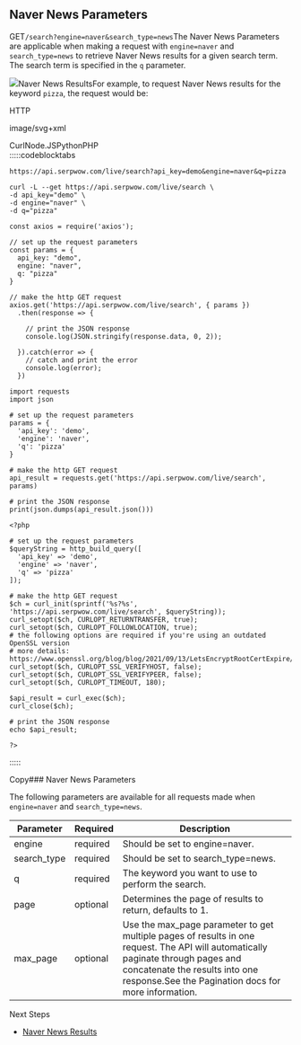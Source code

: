 Naver News Parameters
---------------------

GET`/search?engine=naver&search_type=news`The Naver News Parameters are applicable when making a request with `engine=naver` and `search_type=news` to retrieve Naver News results for a given search term. The search term is specified in the `q` parameter.

![](https://apiimages.imgix.net/serpwow/images/png/docs/naver_news.png?auto=format&ixlib=react-9.5.1-beta.1&w=600)Naver News ResultsFor example, to request Naver News results for the keyword `pizza`, the request would be:



HTTP



image/svg+xml
































CurlNode.JSPythonPHP  
:::::codeblocktabs


```
https://api.serpwow.com/live/search?api_key=demo&engine=naver&q=pizza
```

```
curl -L --get https://api.serpwow.com/live/search \
-d api_key="demo" \
-d engine="naver" \
-d q="pizza"
```

```
const axios = require('axios');

// set up the request parameters
const params = {
  api_key: "demo",
  engine: "naver",
  q: "pizza"
}

// make the http GET request
axios.get('https://api.serpwow.com/live/search', { params })
  .then(response => {

    // print the JSON response
    console.log(JSON.stringify(response.data, 0, 2));

  }).catch(error => {
    // catch and print the error
    console.log(error);
  })
```

```
import requests
import json

# set up the request parameters
params = {
  'api_key': 'demo',
  'engine': 'naver',
  'q': 'pizza'
}

# make the http GET request
api_result = requests.get('https://api.serpwow.com/live/search', params)

# print the JSON response
print(json.dumps(api_result.json()))
```

```
<?php
      
# set up the request parameters
$queryString = http_build_query([
  'api_key' => 'demo',
  'engine' => 'naver',
  'q' => 'pizza'
]);

# make the http GET request
$ch = curl_init(sprintf('%s?%s', 'https://api.serpwow.com/live/search', $queryString));
curl_setopt($ch, CURLOPT_RETURNTRANSFER, true);
curl_setopt($ch, CURLOPT_FOLLOWLOCATION, true);
# the following options are required if you're using an outdated OpenSSL version
# more details: https://www.openssl.org/blog/blog/2021/09/13/LetsEncryptRootCertExpire/
curl_setopt($ch, CURLOPT_SSL_VERIFYHOST, false);
curl_setopt($ch, CURLOPT_SSL_VERIFYPEER, false);
curl_setopt($ch, CURLOPT_TIMEOUT, 180);

$api_result = curl_exec($ch);
curl_close($ch);

# print the JSON response
echo $api_result;

?>
```
  
:::::

Copy### Naver News Parameters

The following parameters are available for all requests made when `engine=naver` and `search_type=news`.

| Parameter | Required | Description |
| --- | --- | --- |
| engine | required | Should be set to engine=naver. |
| search\_type | required | Should be set to search\_type=news. |
| q | required | The keyword you want to use to perform the search. |
| page | optional | Determines the page of results to return, defaults to 1. |
| max\_page | optional | Use the max\_page parameter to get multiple pages of results in one request. The API will automatically paginate through pages and concatenate the results into one response.See the Pagination docs for more information. |
Next Steps

* [Naver News Results](/docs/search-api/results/naver/news)

